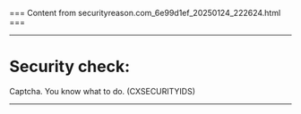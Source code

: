 === Content from securityreason.com_6e99d1ef_20250124_222624.html ===


---

# Security check:

Captcha. You know what to do. (CXSECURITYIDS)

---



